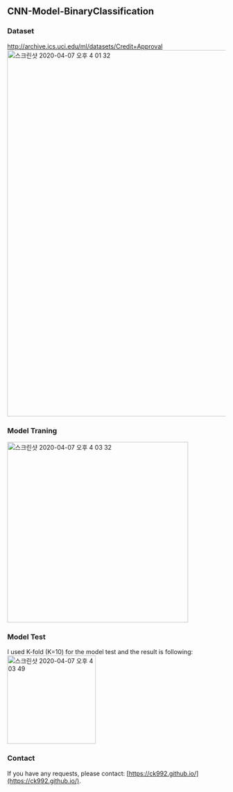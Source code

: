 ## CNN-Model-BinaryClassification
### Dataset
http://archive.ics.uci.edu/ml/datasets/Credit+Approval
<img width="846" alt="스크린샷 2020-04-07 오후 4 01 32" src="https://user-images.githubusercontent.com/26376653/78639567-2b74a800-78e9-11ea-9dbd-30123f46e07c.png">

### Model Traning
<img width="417" alt="스크린샷 2020-04-07 오후 4 03 32" src="https://user-images.githubusercontent.com/26376653/78639757-77bfe800-78e9-11ea-952a-f091b639a823.png">

### Model Test
I used K-fold (K=10) for the model test and the result is following:
<img width="204" alt="스크린샷 2020-04-07 오후 4 03 49" src="https://user-images.githubusercontent.com/26376653/78639849-9f16b500-78e9-11ea-8e27-e2ead6427322.png">

### Contact
If you have any requests, please contact: [https://ck992.github.io/](https://ck992.github.io/).
